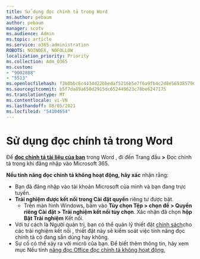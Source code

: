```yaml
---
title: Sử dụng đọc chính tả trong Word
ms.author: pebaum
author: pebaum
manager: scotv
ms.audience: Admin
ms.topic: article
ms.service: o365-administration
ROBOTS: NOINDEX, NOFOLLOW
localization_priority: Priority
ms.collection: Adm_O365
ms.custom:
- "9002888"
- "5513"
ms.openlocfilehash: f3b0bbc6c4434d22bbedaf5216b5e7f6a9fb4c2d8e569385796e0da6732fe21a
ms.sourcegitcommit: b5f7da89a650d2915dc652449623c78be6247175
ms.translationtype: MT
ms.contentlocale: vi-VN
ms.lasthandoff: 08/05/2021
ms.locfileid: "54104654"
---
```

# <a name="use-dictation-in-word"></a>Sử dụng đọc chính tả trong Word

Để **[đọc chính tả tài liệu của bạn](https://support.office.com/article/dictate-your-documents-in-word-3876e05f-3fcc-418f-b8ab-db7ce0d11d3c)** trong Word , đi đến Trang đầu **>** Đọc chính tả trong khi đăng nhập vào Microsoft 365.

**Nếu tính năng đọc chính tả không hoạt động, hãy xác** nhận rằng:

- Bạn đã đăng nhập vào tài khoản Microsoft của mình và bạn đang trực tuyến.
- **Trải nghiệm được kết** **nối trong Cài đặt quyền** riêng tư được bật. 
    - Trên màn hình Windows, bấm vào **Tùy chọn Tệp > chọn để > Quyền riêng Cài đặt > Trải nghiệm kết nối tùy chọn**. Xác nhận đã chọn **hộp Bật Trải nghiệm** Kết nối.
- Với tư cách là Người quản trị, bạn có thể quản lý thiết đặt [chính sách](https://docs.microsoft.com/deployoffice/privacy/manage-privacy-controls#policy-settings-for-connected-experiences)cho các trải nghiệm kết nối , thiết đặt này sẽ kiểm soát việc tính năng đọc chính tả có đang sẵn dùng hay không.
- Sự cố có thể xảy ra với micrô của bạn. Để biết thêm thông tin, hãy xem mục Nếu tính [năng đọc Office đọc chính tả không hoạt động.](https://support.office.com/article/If-dictation-in-Office-isn-t-working-3a740b4a-19d5-461c-b59a-d82172707fd4#OfficeVersion=Web)
